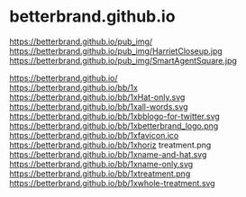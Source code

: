 # betterbrand.github.io


https://betterbrand.github.io/pub_img/
https://betterbrand.github.io/pub_img/HarrietCloseup.jpg
https://betterbrand.github.io/pub_img/SmartAgentSquare.jpg

https://betterbrand.github.io/ <br>
https://betterbrand.github.io/bb/1x <br>
https://betterbrand.github.io/bb/1xHat-only.svg <br>
https://betterbrand.github.io/bb/1xall-words.svg <br>
https://betterbrand.github.io/bb/1xbblogo-for-twitter.svg <br>
https://betterbrand.github.io/bb/1xbetterbrand_logo.png <br>
https://betterbrand.github.io/bb/1xfavicon.ico <br>
https://betterbrand.github.io/bb/1xhoriz treatment.png <br>
https://betterbrand.github.io/bb/1xname-and-hat.svg <br>
https://betterbrand.github.io/bb/1xname-only.svg <br>
https://betterbrand.github.io/bb/1xtreatment.png <br>
https://betterbrand.github.io/bb/1xwhole-treatment.svg <br>
